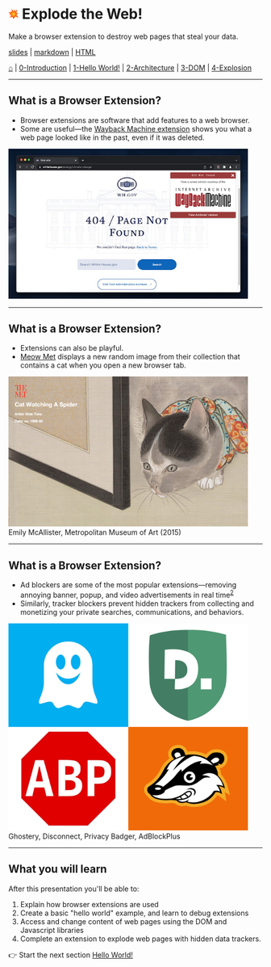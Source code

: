 <!-- paginate: true -->

# <img width="4%" src="../../extension/explode-tutorial-final/assets/img/explosion-icon.svg"> Explode the Web!

Make a browser extension to destroy web pages that steal your data.

<span class="slides-small"><a href="../slides/0-introduction.html">slides</a> | <span class="slides-small"><a href="../markdown/0-introduction.md">markdown</a> | <a href="../www/0-introduction.html">HTML</a></span>

<span class="slides-small">[⌂](../../README.md) | [0-Introduction](0-introduction.html) | [1-Hello World!](1-hello-world.html) | [2-Architecture](2-architecture.html) | [3-DOM](3-dom.html) | [4-Explosion](4-explosion.html)</span>

<!--
Presentation comments ...
-->




---

## What is a Browser Extension?

<div class="twocolumn">
<div class="col">

- Browser extensions are software that add features to a web browser.
- Some are useful—the <a target="_blank" href="https://chrome.google.com/webstore/detail/wayback-machine/fpnmgdkabkmnadcjpehmlllkndpkmiak/related?hl=en-US">Wayback Machine extension</a> shows you what a web page looked like in the past, even if it was deleted.

</div>
<div class="col">
<img width="475" src="../figures/tutorial-2022/0-wayback.jpg">
</div>
</div>





---

## What is a Browser Extension?

<div class="twocolumn">
<div class="col">

- Extensions can also be playful.
- <a target="_blank" href="https://chrome.google.com/webstore/detail/meow-met/annljkgbhnihbghkbfammlacnlfkdclp?hl=en">Meow Met</a> displays a new random image from their collection that contains a cat when you open a new browser tab.

</div>
<div class="col">
<img width="475" src="../figures/tutorial-2022/0-meowmet.jpg">
<div class="slides-small caption">Emily McAllister, Metropolitan Museum of Art (2015)</div>
</div>
</div>





---

## What is a Browser Extension?

<div class="twocolumn">
<div class="col">

- Ad blockers are some of the most popular extensions—removing annoying banner, popup, and video advertisements in real time<sup><a href="https://adblockplus.org/en/getting_started#subscription">2</a></sup>
- Similarly, tracker blockers prevent hidden trackers from collecting and monetizing your private searches, communications, and behaviors.

</div>
<div class="col">
<img width="475" src="../figures/tutorial-2022/0-blockers.png">
<div class="slides-small caption">Ghostery, Disconnect, Privacy Badger, AdBlockPlus</div>
</div>
</div>






---

## What you will learn

After this presentation you'll be able to:

1. Explain how browser extensions are used
1. Create a basic "hello world" example, and learn to debug extensions
1. Access and change content of web pages using the DOM and Javascript libraries
1. Complete an extension to explode web pages with hidden data trackers.

👉 Start the next section [Hello World!](1-hello-world.html)
